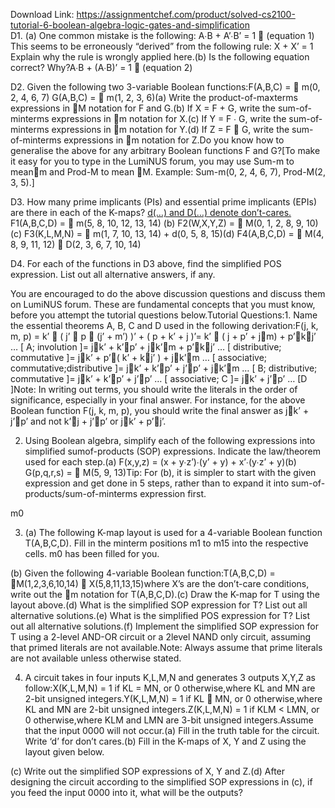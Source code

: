 Download Link: https://assignmentchef.com/product/solved-cs2100-tutorial-6-boolean-algebra-logic-gates-and-simplification
<br>
D1. (a) One common mistake is the following: A∙B + A’∙B’ = 1    (equation 1)  This seems to be erroneously “derived” from the following rule: X + X’ = 1  Explain why the rule is wrongly applied here.(b)  Is the following equation correct? Why?A∙B + (A∙B)’ = 1    (equation 2)

D2. Given the following two 3-variable Boolean functions:F(A,B,C) =  m(0, 2, 4, 6, 7)  G(A,B,C) =  m(1, 2, 3, 6)(a) Write the product-of-maxterms expressions in M notation for F and G.(b) If X = F + G, write the sum-of-minterms expressions in m notation for X.(c) If Y = F ∙ G, write the sum-of-minterms expressions in m notation for Y.(d) If Z = F  G, write the sum-of-minterms expressions in m notation for Z.Do you know how to generalise the above for any arbitrary Boolean functions F and G?[To make it easy for you to type in the LumiNUS forum, you may use Sum-m to meanm and Prod-M to mean M. Example: Sum-m(0, 2, 4, 6, 7), Prod-M(2, 3, 5).]

D3. How many prime implicants (PIs) and essential prime implicants (EPIs) are there in each of the K-maps? [ d(…) and D(…) denote don’t-cares. ](a)  F1(A,B,C,D) =   m(5, 8, 10, 12, 13, 14)    (b)  F2(W,X,Y,Z) =  M(0, 1, 2, 8, 9, 10)(c) F3(K,L,M,N) =   m(1, 7, 10, 13, 14) + d(0, 5, 8, 15)(d) F4(A,B,C,D) =   M(4, 8, 9, 11, 12)  D(2, 3, 6, 7, 10, 14)

D4. For each of the functions in D3 above, find the simplified POS expression. List out all alternative answers, if any.

You are encouraged to do the above discussion questions and discuss them on LumiNUS forum. These are fundamental concepts that you must know, before you attempt the tutorial questions below.Tutorial Questions:1. Name the essential theorems A, B, C and D used in the following derivation:F(j, k, m, p) =  k’  ( j’  p  (j’ + m’) )’ + ( p + k’ + j )’= k’  ( j + p’ + jm) + p’kj’ … [ A; involution ]= jk’ + k’p’ + jk’m + p’kj’ … [ distributive; commutative ]= jk’ + p’( k’ + kj’ ) + jk’m … [ associative; commutative;distributive ]= jk’ + k’p’ + j’p’ + jk’m … [ B; distributive; commutative ]= jk’ + k’p’ + j’p’ … [ associative; C ]= jk’ + j’p’ … [D ]Note: In writing out terms, you should write the literals in the order of significance, especially in your final answer. For instance, for the above Boolean function F(j, k, m, p), you should write the final answer as jk’ + j’p’ and not k’j + j’p’ or jk’ + p’j’.

2. Using Boolean algebra, simplify each of the following expressions into simplified sumof-products (SOP) expressions. Indicate the law/theorem used for each step.(a) F(x,y,z) = (x + y∙z’)∙(y’ + y)  + x’∙(y∙z’ + y)(b) G(p,q,r,s) =  M(5, 9, 13)Tip: For (b), it is simpler to start with the given expression and get done in 5 steps, rather than to expand it into sum-of-products/sum-of-minterms expression first.

m0

3. (a) The following K-map layout is used for a 4-variable Boolean function T(A,B,C,D). Fill in the minterm positions m1 to m15 into the respective cells. m0 has been filled for you.

(b) Given the following 4-variable Boolean function:T(A,B,C,D) = M(1,2,3,6,10,14)  X(5,8,11,13,15)where X’s are the don’t-care conditions, write out the m notation for T(A,B,C,D).(c) Draw the K-map for T using the layout above.(d) What is the simplified SOP expression for T? List out all alternative solutions.(e) What is the simplified POS expression for T? List out all alternative solutions.(f) Implement the simplified SOP expression for T using a 2-level AND-OR circuit or a 2level NAND only circuit, assuming that primed literals are not available.Note: Always assume that prime literals are not available unless otherwise stated.

4. A circuit takes in four inputs K,L,M,N and generates 3 outputs X,Y,Z as follow:X(K,L,M,N) = 1 if KL = MN, or 0 otherwise,where KL and MN are 2-bit unsigned integers.Y(K,L,M,N) = 1 if KL  MN, or 0 otherwise,where KL and MN are 2-bit unsigned integers.Z(K,L,M,N) = 1 if KLM &lt; LMN, or 0 otherwise,where KLM and LMN are 3-bit unsigned integers.Assume that the input 0000 will not occur.(a) Fill in the truth table for the circuit. Write ‘d’ for don’t cares.(b) Fill in the K-maps of X, Y and Z using the layout given below.

(c) Write out the simplified SOP expressions of X, Y and Z.(d) After designing the circuit according to the simplified SOP expressions in (c), if you feed the input 0000 into it, what will be the outputs?



